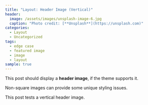 ```yaml
---
title: "Layout: Header Image (Vertical)"
header:
  image: /assets/images/unsplash-image-6.jpg
  caption: "Photo credit: [**Unsplash**](https://unsplash.com)"
categories:
  - Layout
  - Uncategorized
tags:
  - edge case
  - featured image
  - image
  - layout
sample: true
---
```


This post should display a **header image**, if the theme supports it.

Non-square images can provide some unique styling issues.

This post tests a vertical header image.